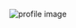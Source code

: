 ![profile image](https://avatars.githubusercontent.com/u/76827385?s=400&u=2ac89044014528e128c083caaa4b6105a52aea9a&v=4)
